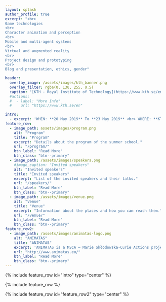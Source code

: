 ```yaml
---
layout: splash
author_profile: true
excerpt: "<br>
Game technologies
<br>
Character animation and perception
<br>
Mobile and multi-agent systems
<br>
Virtual and augmented reality
<br>
Project design and prototyping
<br>
Blog and presentation, ethics, gender"

header:
  overlay_image: /assets/images/kth_banner.png
  overlay_filter: rgba(0, 130, 255, 0.5)
  caption: "[KTH - Royal Institute of Technology](https://www.kth.se/en){:target='_blank'}"
  #actions:
  #  - label: "More Info"
  #    url: "https://www.kth.se/en"

intro: 
  - excerpt: 'WHEN: **20 May 2019** To **23 May 2019** <br> WHERE: **KTH - Royal Institute of Technology, Stockholm, Sweden**'
feature_row:
  - image_path: assets/images/program.png
    alt: "Program"
    title: "Program"
    excerpt: "Details about the program of the summer school."
    url: "/program/"
    btn_label: "Read More"
    btn_class: "btn--primary"
  - image_path: /assets/images/speakers.png
    #image_caption: "Invited speakers"
    alt: "Invited speakers"
    title: "Invited speakers"
    excerpt: "List of the invited speakers and their talks."
    url: "/speakers/"
    btn_label: "Read More"
    btn_class: "btn--primary"
  - image_path: /assets/images/venue.png
    alt: "Venue"
    title: "Venue"
    excerpt: "Information about the places and how you can reach them."
    url: "/venue/"
    btn_label: "Read More"
    btn_class: "btn--primary"
feature_row2:
  - image_path: /assets/images/animatas-logo.png
    alt: "ANIMATAS"
    title: "ANIMATAS"
    excerpt: 'ANIMATAS is a MSCA – Marie Skłodowska-Curie Actions project that aims to give researchers the necessary skills and international experience for a successful career either in the public or the private sector. The project is an Innovative Training Network (MSCA ITN) implemented by a partnership high profile universities, research institutions and industrial research partners that are located in 8 different countries.'
    url: "http://www.animatas.eu/"
    btn_label: "Read More"
    btn_class: "btn--primary"
---
```


{% include feature_row id="intro" type="center" %}

{% include feature_row %}

{% include feature_row id="feature_row2" type="center" %}
